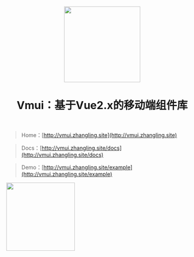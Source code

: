 <p align="center">
    <br>
    <a href="//vmui.zhangling.site">
        <img width="200" src="http://vmui.zhangling.site/example/a95d2f8010e96ad2405784077023103c.png">
    </a>
    <br>
    <h1 align="center">Vmui：基于Vue2.x的移动端组件库</h1>
</p>
<br/>

> Home：[http://vmui.zhangling.site](http://vmui.zhangling.site)

> Docs：[http://vmui.zhangling.site/docs](http://vmui.zhangling.site/docs)

> Demo：[http://vmui.zhangling.site/example](http://vmui.zhangling.site/example)
<img width="180" height="180" src="http://vmui.zhangling.site/img/qrcode.jpg" />

<!-- #### 参考、使用的项目

* <a href="https://github.com/ftlabs/fastclick" target="_blank">[fastclick]</a> (<a href="https://github.com/ftlabs/fastclick/blob/master/LICENSE" target="_blank">[MIT License]</a>)
* <a href="https://github.com/inorganik/CountUp.js" target="_blank">[countup.js]</a> (<a href="https://github.com/inorganik/countUp.js/blob/master/LICENSE.md" target="_blank">[MIT License]</a>)
* <a href="https://github.com/iview/iview" target="_blank">[iview]</a> (<a href="https://github.com/iview/iview/blob/2.0/LICENSE" target="_blank">[MIT License]</a>)
* <a href="https://github.com/kimmobrunfeldt/progressbar.js" target="_blank">[progressbar.js]</a> (<a href="https://github.com/kimmobrunfeldt/progressbar.js/blob/master/LICENSE" target="_blank">[MIT License]</a>)
* <a href="https://github.com/daneden/animate.css" target="_blank">[animate.css]</a> (<a href="https://github.com/daneden/animate.css/blob/master/LICENSE" target="_blank">[MIT License]</a>)
 -->
